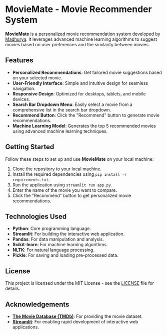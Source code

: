 # MovieMate - Movie Recommender System

**MovieMate** is a personalized movie recommendation system developed by [Madhurya](https://github.com/Madhurya2303). It leverages advanced machine learning algorithms to suggest movies based on user preferences and the similarity between movies.


## Features
- **Personalized Recommendations**: Get tailored movie suggestions based on your selected movie.  
- **User-Friendly Interface**: Simple and intuitive design for seamless navigation.  
- **Responsive Design**: Optimized for desktops, tablets, and mobile devices.  
- **Search Bar Dropdown Menu**: Easily select a movie from a comprehensive list in the search bar dropdown.  
- **Recommend Button**: Click the "Recommend" button to generate movie recommendations.  
- **Machine Learning Model**: Generates the top 5 recommended movies using advanced machine learning techniques.


##  Getting Started
Follow these steps to set up and use **MovieMate** on your local machine:

1. Clone the repository to your local machine.
2. Install the required dependencies using `pip install -r requirements.txt`.
3. Run the application using `streamlit run app.py`.
4. Enter the name of the movie you want to compare.
5. Click the "Recommend" button to get personalized movie recommendations.


##  Technologies Used
- **Python**: Core programming language.
- **Streamlit**: For building the interactive web application.
- **Pandas**: For data manipulation and analysis.
- **Scikit-learn**: For machine learning algorithms.
- **NLTK**: For natural language processing.
- **Pickle**: For saving and loading pre-processed data.


## License
This project is licensed under the MIT License - see the [LICENSE](https://github.com/Madhurya2303/Movie-Recommender-System/blob/main/LICENSE) file for details.


##  Acknowledgements
- **[The Movie Database (TMDb)](https://www.themoviedb.org/)**: For providing the movie dataset.
- **[Streamlit](https://streamlit.io/)**: For enabling rapid development of interactive web applications.
